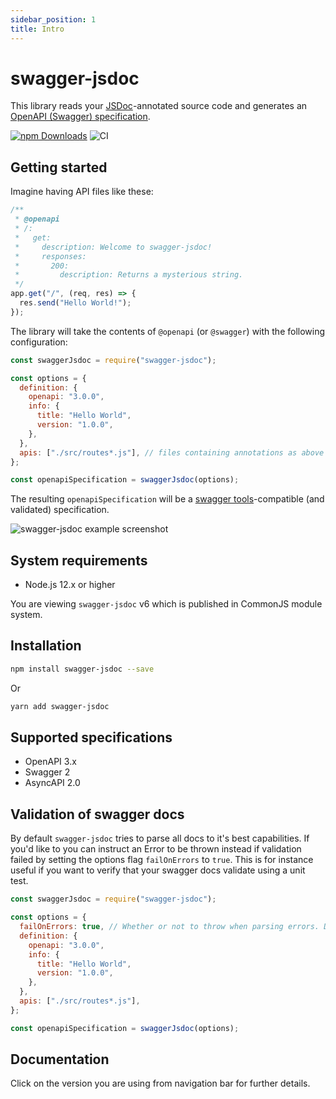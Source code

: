 ```yaml
---
sidebar_position: 1
title: Intro
---
```


# swagger-jsdoc

This library reads your [JSDoc](https://jsdoc.app/)-annotated source code and generates an [OpenAPI (Swagger) specification](https://swagger.io/specification/).

[![npm Downloads](https://img.shields.io/npm/dm/swagger-jsdoc.svg)](https://www.npmjs.com/package/swagger-jsdoc)
![CI](https://github.com/Surnet/swagger-jsdoc/workflows/CI/badge.svg)

## Getting started

Imagine having API files like these:

```javascript
/**
 * @openapi
 * /:
 *   get:
 *     description: Welcome to swagger-jsdoc!
 *     responses:
 *       200:
 *         description: Returns a mysterious string.
 */
app.get("/", (req, res) => {
  res.send("Hello World!");
});
```

The library will take the contents of `@openapi` (or `@swagger`) with the following configuration:

```javascript
const swaggerJsdoc = require("swagger-jsdoc");

const options = {
  definition: {
    openapi: "3.0.0",
    info: {
      title: "Hello World",
      version: "1.0.0",
    },
  },
  apis: ["./src/routes*.js"], // files containing annotations as above
};

const openapiSpecification = swaggerJsdoc(options);
```

The resulting `openapiSpecification` will be a [swagger tools](https://swagger.io/tools/)-compatible (and validated) specification.

![swagger-jsdoc example screenshot](/img/screenshot.png)

## System requirements

- Node.js 12.x or higher

You are viewing `swagger-jsdoc` v6 which is published in CommonJS module system.

## Installation

```bash
npm install swagger-jsdoc --save
```

Or

```bash
yarn add swagger-jsdoc
```

## Supported specifications

- OpenAPI 3.x
- Swagger 2
- AsyncAPI 2.0

## Validation of swagger docs

By default `swagger-jsdoc` tries to parse all docs to it's best capabilities. If you'd like to you can instruct an Error to be thrown instead if validation failed by setting the options flag `failOnErrors` to `true`. This is for instance useful if you want to verify that your swagger docs validate using a unit test.

```javascript
const swaggerJsdoc = require("swagger-jsdoc");

const options = {
  failOnErrors: true, // Whether or not to throw when parsing errors. Defaults to false.
  definition: {
    openapi: "3.0.0",
    info: {
      title: "Hello World",
      version: "1.0.0",
    },
  },
  apis: ["./src/routes*.js"],
};

const openapiSpecification = swaggerJsdoc(options);
```

## Documentation

Click on the version you are using from navigation bar for further details.

